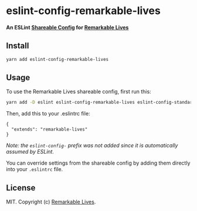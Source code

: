# eslint-config-remarkable-lives

#### An ESLint [Shareable Config](http://eslint.org/docs/developer-guide/shareable-configs) for [Remarkable Lives](https://remarkablelives.co.uk/)

## Install

```bash
yarn add eslint-config-remarkable-lives
```

## Usage

To use the Remarkable Lives shareable config, first run this:

```bash
yarn add -D eslint eslint-config-remarkable-lives eslint-config-standard eslint-plugin-import eslint-plugin-node eslint-plugin-promise eslint-plugin-standard eslint-plugin-react
```

Then, add this to your .eslintrc file:

```
{
  "extends": "remarkable-lives"
}
```

*Note: the `eslint-config-` prefix was not added since it is automatically assumed by ESLint.*

You can override settings from the shareable config by adding them directly into your
`.eslintrc` file.

## License

MIT. Copyright (c) [Remarkable Lives](https://remarkablelives.co.uk/).
